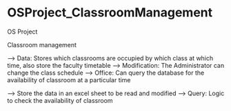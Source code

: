 # OSProject_ClassroomManagement

OS Project 

Classroom management

--> Data: Stores which classrooms are occupied by which class at which time, also store the faculty timetable
--> Modification: The Administrator can change the class schedule
--> Office: Can query the database for the availability of classroom at a particular time

--> Store the data in an excel sheet to be read and modified
--> Query: Logic to check the availability of classroom
